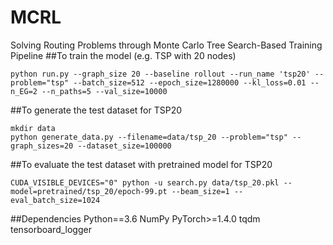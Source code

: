 # MCRL
Solving Routing Problems through Monte Carlo Tree Search-Based Training Pipeline
##To train the model (e.g. TSP with 20 nodes)
```
python run.py --graph_size 20 --baseline rollout --run_name 'tsp20' --problem="tsp" --batch_size=512 --epoch_size=1280000 --kl_loss=0.01 --n_EG=2 --n_paths=5 --val_size=10000
```
##To generate the test dataset for TSP20
```
mkdir data
python generate_data.py --filename=data/tsp_20 --problem="tsp" --graph_sizes=20 --dataset_size=100000
```
##To evaluate the test dataset with pretrained model for TSP20
```
CUDA_VISIBLE_DEVICES="0" python -u search.py data/tsp_20.pkl --model=pretrained/tsp_20/epoch-99.pt --beam_size=1 --eval_batch_size=1024
```
##Dependencies
Python==3.6
NumPy
PyTorch>=1.4.0
tqdm
tensorboard_logger
